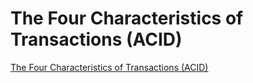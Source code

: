 # The Four Characteristics of Transactions (ACID)
[The Four Characteristics of Transactions (ACID)](https://aiwithcloud.com/2022/09/15/the_four_characteristics_of_transactions_acid/)